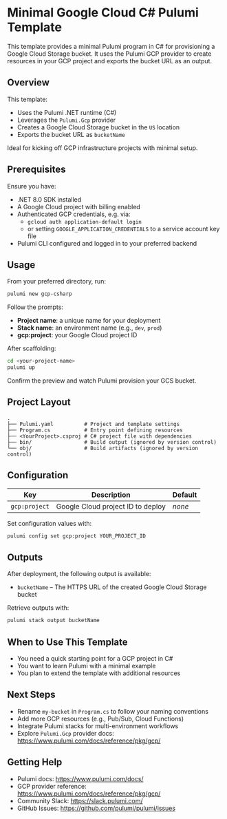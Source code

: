 # Minimal Google Cloud C# Pulumi Template

This template provides a minimal Pulumi program in C# for provisioning a Google Cloud Storage bucket. It uses the Pulumi GCP provider to create resources in your GCP project and exports the bucket URL as an output.

## Overview

This template:
- Uses the Pulumi .NET runtime (C#)
- Leverages the `Pulumi.Gcp` provider
- Creates a Google Cloud Storage bucket in the `US` location
- Exports the bucket URL as `bucketName`

Ideal for kicking off GCP infrastructure projects with minimal setup.

## Prerequisites

Ensure you have:
- .NET 8.0 SDK installed
- A Google Cloud project with billing enabled
- Authenticated GCP credentials, e.g. via:
  - `gcloud auth application-default login`
  - or setting `GOOGLE_APPLICATION_CREDENTIALS` to a service account key file
- Pulumi CLI configured and logged in to your preferred backend

## Usage

From your preferred directory, run:
```bash
pulumi new gcp-csharp
```

Follow the prompts:
- **Project name**: a unique name for your deployment
- **Stack name**: an environment name (e.g., `dev`, `prod`)
- **gcp:project**: your Google Cloud project ID

After scaffolding:
```bash
cd <your-project-name>
pulumi up
```

Confirm the preview and watch Pulumi provision your GCS bucket.

## Project Layout

```
.
├── Pulumi.yaml          # Project and template settings
├── Program.cs           # Entry point defining resources
├── <YourProject>.csproj # C# project file with dependencies
├── bin/                 # Build output (ignored by version control)
└── obj/                 # Build artifacts (ignored by version control)
```

## Configuration

| Key           | Description                        | Default |
|---------------|------------------------------------|---------|
| `gcp:project` | Google Cloud project ID to deploy | *none*  |

Set configuration values with:
```bash
pulumi config set gcp:project YOUR_PROJECT_ID
```

## Outputs

After deployment, the following output is available:
- `bucketName` – The HTTPS URL of the created Google Cloud Storage bucket

Retrieve outputs with:
```bash
pulumi stack output bucketName
```

## When to Use This Template

- You need a quick starting point for a GCP project in C#
- You want to learn Pulumi with a minimal example
- You plan to extend the template with additional resources

## Next Steps

- Rename `my-bucket` in `Program.cs` to follow your naming conventions
- Add more GCP resources (e.g., Pub/Sub, Cloud Functions)
- Integrate Pulumi stacks for multi-environment workflows
- Explore `Pulumi.Gcp` provider docs: https://www.pulumi.com/docs/reference/pkg/gcp/

## Getting Help

- Pulumi docs: https://www.pulumi.com/docs/
- GCP provider reference: https://www.pulumi.com/docs/reference/pkg/gcp/
- Community Slack: https://slack.pulumi.com/
- GitHub Issues: https://github.com/pulumi/pulumi/issues